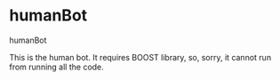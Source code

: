 # humanBot
humanBot

This is the human bot. It requires BOOST library, so, sorry, it cannot run from running all the code.
